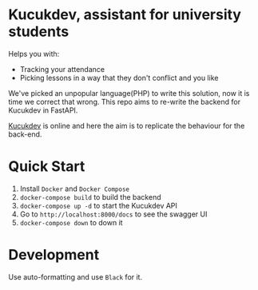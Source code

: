 # Kucukdev, assistant for university students
Helps you with:
- Tracking your attendance
- Picking lessons in a way that they don't conflict and you like

We've picked an unpopular language(PHP) to write this solution, now it
is time we correct that wrong. This repo aims to re-write the backend
for Kucukdev in FastAPI.

[Kucukdev](https://www.kucukdev.org) is online and here the aim is to
replicate the behaviour for the back-end.


# Quick Start
1. Install `Docker` and `Docker Compose`
1. `docker-compose build` to build the backend
1. `docker-compose up -d` to start the Kucukdev API
1. Go to `http://localhost:8000/docs` to see the swagger UI
1. `docker-compose down` to down it


# Development

Use auto-formatting and use `Black` for it.  